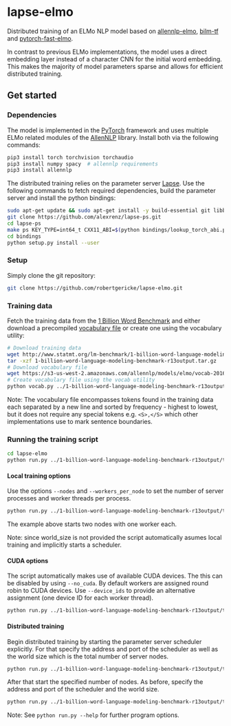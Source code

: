 # lapse-elmo
Distributed training of an ELMo NLP model based on [allennlp-elmo](https://github.com/allenai/allennlp/blob/master/allennlp/modules/elmo.py), [bilm-tf](https://github.com/allenai/bilm-tf) and [pytorch-fast-elmo](https://github.com/huntzhan/pytorch-fast-elmo).

In contrast to previous ELMo implementations, the model uses a direct embedding layer instead of a character CNN for the initial word embedding. This makes the majority of model parameters sparse and allows for efficient distributed training.

## Get started
### Dependencies
The model is implemented in the [PyTorch](https://pytorch.org/) framework and uses multiple ELMo related modules of the [AllenNLP](https://allennlp.org/) library. Install both via the following commands:
```bash
pip3 install torch torchvision torchaudio
pip3 install numpy spacy  # allennlp requirements
pip3 install allennlp
```

The distributed training relies on the parameter server [Lapse](https://github.com/alexrenz/lapse-ps). Use the following commands to fetch required dependencies, build the parameter server and install the python bindings:
```bash
sudo apt-get update && sudo apt-get install -y build-essential git libboost-all-dev
git clone https://github.com/alexrenz/lapse-ps.git
cd lapse-ps
make ps KEY_TYPE=int64_t CXX11_ABI=$(python bindings/lookup_torch_abi.py) DEPS_PATH=$(pwd)/deps_bindings
cd bindings
python setup.py install --user
```

### Setup
Simply clone the git repository:
```bash
git clone https://github.com/robertgericke/lapse-elmo.git
```
### Training data
Fetch the training data from the [1 Billion Word Benchmark](http://www.statmt.org/lm-benchmark/) and either download a precompiled [vocabulary file](https://s3-us-west-2.amazonaws.com/allennlp/models/elmo/vocab-2016-09-10.txt) or create one using the vocabulary utility:
```bash
# Download training data
wget http://www.statmt.org/lm-benchmark/1-billion-word-language-modeling-benchmark-r13output.tar.gz
tar -xzf 1-billion-word-language-modeling-benchmark-r13output.tar.gz
# Download vocabulary file
wget https://s3-us-west-2.amazonaws.com/allennlp/models/elmo/vocab-2016-09-10.txt
# Create vocabulary file using the vocab utility
python vocab.py ../1-billion-word-language-modeling-benchmark-r13output/training-monolingual.tokenized.shuffled/
```

Note: The vocabulary file encompasses tokens found in the training data each separated by a new line and sorted by frequency - highest to lowest, but it does not require any special tokens e.g. `<S>,</S>` which other implementations use to mark sentence boundaries.

### Running the training script
```bash
cd lapse-elmo
python run.py ../1-billion-word-language-modeling-benchmark-r13output/training-monolingual.tokenized.shuffled/ ../vocab-2016-09-10.txt
```
#### Local training options
Use the options `--nodes` and `--workers_per_node` to set the number of server processes and worker threads per process.
```bash
python run.py ../1-billion-word-language-modeling-benchmark-r13output/training-monolingual.tokenized.shuffled/ ../vocab-2016-09-10.txt --nodes 2 --workers_per_node 1
```
The example above starts two nodes with one worker each.

Note: since world_size is not provided the script automatically asumes local training and implicitly starts a scheduler.

#### CUDA options
The script automatically makes use of available CUDA devices. The this can be disabled by using `--no_cuda`.
By default workers are assigned round robin to CUDA devices. Use `--device_ids` to provide an alternative assignment (one device ID for each worker thread).
```bash
python run.py ../1-billion-word-language-modeling-benchmark-r13output/training-monolingual.tokenized.shuffled/ ../vocab-2016-09-10.txt --nodes 2 --workers_per_node 1 --device_ids 2 3
```

#### Distributed training
Begin distributed training by starting the parameter server scheduler explicitly. For that specify the address and port of the scheduler as well as the world size which is the total number of server nodes.
```bash
python run.py ../1-billion-word-language-modeling-benchmark-r13output/training-monolingual.tokenized.shuffled/ ../vocab-2016-09-10.txt --role scheduler --nodes 0 --root_uri "127.0.0.1" --root_port "9091" --world_size 2
```
After that start the specified number of nodes. As before, specify the address and port of the scheduler and the world size.
```bash
python run.py ../1-billion-word-language-modeling-benchmark-r13output/training-monolingual.tokenized.shuffled/ ../vocab-2016-09-10.txt --nodes 1 --root_uri "127.0.0.1" --root_port "9091" --world_size 2
```

Note: See `python run.py --help` for further program options.
